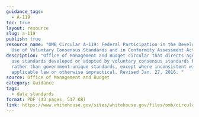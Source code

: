 ```yaml
---
guidance_tags:
  - A-119
toc: true
layout: resource
slug: a-119
publish: true
resource_name: "OMB Circular A-119: Federal Participation in the Development and
  Use of Voluntary Consensus Standards and in Conformity Assessment Activities"
description: "Office of Management and Budget circular that directs agencies to
  use standards developed or adopted by voluntary consensus standards bodies
  rather than government-unique standards, except where inconsistent with
  applicable law or otherwise impractical. Revised Jan. 27, 2016. "
source: Office of Management and Budget
category: Guidance
tags:
  - data standards
format: PDF (43 pages, 517 KB)
link: https://www.whitehouse.gov/sites/whitehouse.gov/files/omb/circulars/A119/revised_circular_a-119_as_of_1_22.pdf
---
```

